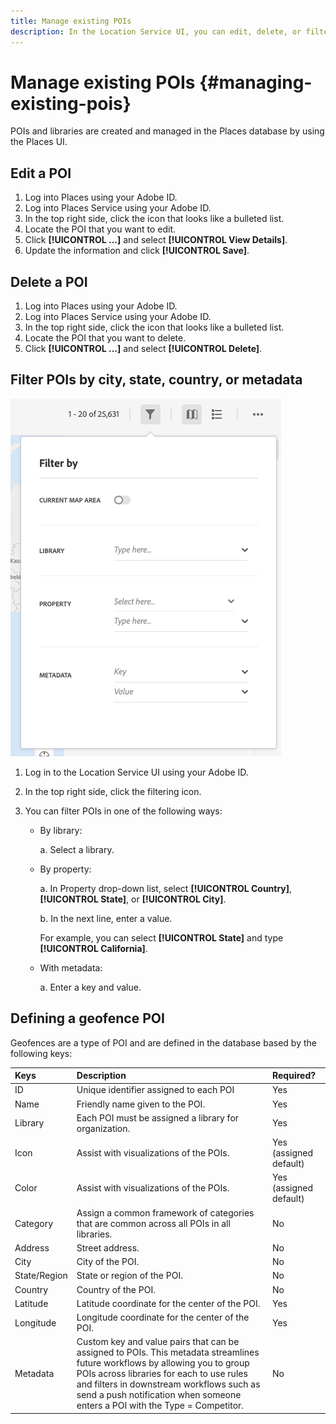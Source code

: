 ```yaml
---
title: Manage existing POIs
description: In the Location Service UI, you can edit, delete, or filter existing POIs.
---
```


# Manage existing POIs {#managing-existing-pois}

POIs and libraries are created and managed in the Places database by using the Places UI.

## Edit a POI

1. Log into Places using your Adobe ID.
1. Log into Places Service using your Adobe ID.
1. In the top right side, click the icon that looks like a bulleted list.
1. Locate the POI that you want to edit.
1. Click **[!UICONTROL ...]** and select **[!UICONTROL View Details]**.
1. Update the information and click **[!UICONTROL Save]**.

## Delete a POI

1. Log into Places using your Adobe ID.
1. Log into Places Service using your Adobe ID.
1. In the top right side, click the icon that looks like a bulleted list.
1. Locate the POI that you want to delete.
1. Click **[!UICONTROL ...]** and select **[!UICONTROL Delete]**.

## Filter POIs by city, state, country, or metadata

![filter a POI](/help/assets/filter_poi.png)

1. Log in to the Location Service UI using your Adobe ID.
1. In the top right side, click the filtering icon.
1. You can filter POIs in one of the following ways: 

   * By library:

      a. Select a library.

   * By property:

      a. In Property drop-down list, select **[!UICONTROL Country]**, **[!UICONTROL State]**, or **[!UICONTROL City]**.

      b. In the next line, enter a value. 

        For example, you can select **[!UICONTROL State]** and type **[!UICONTROL California]**.

   * With metadata:

      a. Enter a key and value.

## Defining a geofence POI

Geofences are a type of POI and are defined in the database based by the following keys:

| Keys | Description | Required? |
| :--- | :--- | :--- |
| ID | Unique identifier assigned to each POI | Yes |
| Name | Friendly name given to the POI. | Yes |
| Library | Each POI must be assigned a library for organization. | Yes |
| Icon | Assist with visualizations of the POIs. | Yes (assigned default) |
| Color | Assist with visualizations of the POIs. | Yes (assigned default) |
| Category | Assign a common framework of categories that are common across all POIs in all libraries. | No |
| Address | Street address. | No |
| City | City of the POI. | No |
| State/Region | State or region of the POI. | No |
| Country | Country of the POI. | No |
| Latitude | Latitude coordinate for the center of the POI. | Yes |
| Longitude | Longitude coordinate for the center of the POI. | Yes |
| Metadata | Custom key and value pairs that can be assigned to POIs. This metadata streamlines future workflows by allowing you to group POIs across libraries for each to use rules and filters in downstream workflows such as send a push notification when someone enters a POI with the Type = Competitor. | No |
